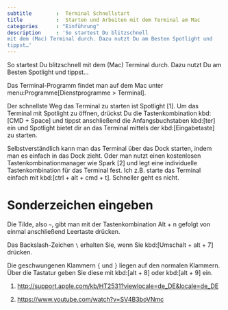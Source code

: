 ```yaml
---
subtitle        :  Terminal Schnellstart
title           :  Starten und Arbeiten mit dem Terminal am Mac
categories      : "Einführung"
description     : 'So startest Du blitzschnell
mit dem (Mac) Terminal durch. Dazu nutzt Du am Besten Spotlight und
tippst…'
---
```

So startest Du blitzschnell mit dem (Mac) Terminal durch. Dazu nutzt Du
am Besten Spotlight und tippst…
<!-- readmore -->

Das Terminal-Programm findet man auf dem Mac unter
menu:Programme\[Dienstprogramme \> Terminal\].

Der schnellste Weg das Terminal zu starten ist Spotlight \[1\]. Um das
Terminal mit Spotlight zu öffnen, drückst Du die Tastenkombination
kbd:\[CMD + Space\] und tippst anschließend die Anfangsbuchstaben
kbd:\[ter\] ein und Spotlight bietet dir an das Terminal mittels der
kbd:\[Eingabetaste\] zu starten.

Selbstverständlich kann man das Terminal über das Dock starten, indem
man es einfach in das Dock zieht. Oder man nutzt einen kostenlosen
Tastenkombinationmanager wie Spark \[2\] und legt eine individuelle
Tastenkombination für das Terminal fest. Ich z.B. starte das Terminal
einfach mit kbd:\[ctrl + alt + cmd + t\]. Schneller geht es nicht.

# Sonderzeichen eingeben

Die Tilde, also `~`, gibt man mit der Tastenkombination Alt + n gefolgt
von einmal anschließend Leertaste drücken.

Das Backslash-Zeichen `\` erhalten Sie, wenn Sie kbd:\[Umschalt + alt +
7\] drücken.

Die geschwungenen Klammern `{` und `}` liegen auf den normalen Klammern.
Über die Tastatur geben Sie diese mit kbd:\[alt + 8\] oder kbd:\[alt +
9\] ein.

1.  <http://support.apple.com/kb/HT2531?viewlocale=de_DE&locale=de_DE>

2.  <https://www.youtube.com/watch?v=SV4B3boVNmc>
